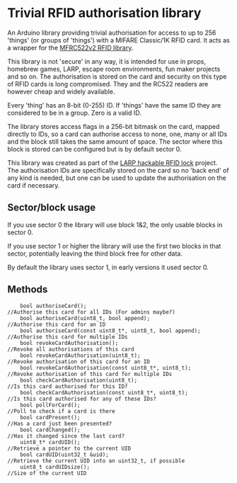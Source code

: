 # Trivial RFID authorisation library
An Arduino library providing trivial authorisation for access to up to 256 'things' (or groups of 'things') with a MIFARE Classic/1K RFID card. It acts as a wrapper for the [MFRC522v2 RFID library](https://github.com/OSSLibraries/Arduino_MFRC522v2).

This library is not 'secure' in any way, it is intended for use in props, homebrew games, LARP, escape room environments, fun maker projects and so on. The authorisation is stored on the card and security on this type of RFID cards is long compromised. They and the RC522 readers are however cheap and widely available.

Every 'thing' has an 8-bit (0-255) ID. If 'things' have the same ID they are considered to be in a group. Zero is a valid ID.

The library stores access flags in a 256-bit bitmask on the card, mapped directly to IDs, so a card can authorise access to none, one, many or all IDs and the block still takes the same amount of space. The sector where this block is stored can be configured but is by default sector 0.

This library was created as part of the [LARP hackable RFID lock](https://github.com/ncmreynolds/LarpHackableRfidLock) project. The authorisation IDs are specifically stored on the card so no 'back end' of any kind is needed, but one can be used to update the authorisation on the card if necessary.

## Sector/block usage

If you use sector 0 the library will use block 1&2, the only usable blocks in sector 0.

If you use sector 1 or higher the library will use the first two blocks in that sector, potentially leaving the third block free for other data.

By default the library uses sector 1, in early versions it used sector 0.

## Methods

		bool authoriseCard();													//Authorise this card for all IDs (For admins maybe?)
		bool authoriseCard(uint8_t, bool append);								//Authorise this card for an ID
		bool authoriseCard(const uint8_t*, uint8_t, bool append);				//Authorise this card for multiple IDs
		bool revokeCardAuthorisation();											//Revoke all authorisations of this card
		bool revokeCardAuthorisation(uint8_t);									//Revoke authorisation of this card for an ID
		bool revokeCardAuthorisation(const uint8_t*, uint8_t);					//Revoke authorisation of this card for multiple IDs
		bool checkCardAuthorisation(uint8_t);									//Is this card authorised for this ID?
		bool checkCardAuthorisation(const uint8_t*, uint8_t);					//Is this card authorised for any of these IDs?
		bool pollForCard();														//Poll to check if a card is there
		bool cardPresent();														//Has a card just been presented?
		bool cardChanged();														//Has it changed since the last card?
		uint8_t* cardUID();														//Retrieve a pointer to the current UID
		bool cardUID(uint32_t &uid);											//Retrieve the current UID into an uint32_t, if possible
		uint8_t cardUIDsize();													//Size of the current UID
